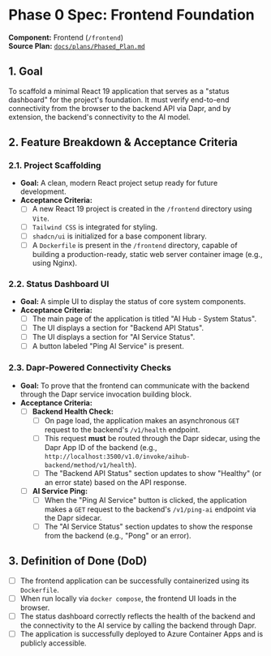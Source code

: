 # Phase 0 Spec: Frontend Foundation

**Component:** Frontend (`/frontend`)  
**Source Plan:** [`docs/plans/Phased_Plan.md`](/docs/plans/Phased_Plan.md)

## 1. Goal

To scaffold a minimal React 19 application that serves as a "status dashboard" for the project's foundation. It must verify end-to-end connectivity from the browser to the backend API via Dapr, and by extension, the backend's connectivity to the AI model.

## 2. Feature Breakdown & Acceptance Criteria

### 2.1. Project Scaffolding

-   **Goal:** A clean, modern React project setup ready for future development.
-   **Acceptance Criteria:**
    -   [ ] A new React 19 project is created in the `/frontend` directory using `Vite`.
    -   [ ] `Tailwind CSS` is integrated for styling.
    -   [ ] `shadcn/ui` is initialized for a base component library.
    -   [ ] A `Dockerfile` is present in the `/frontend` directory, capable of building a production-ready, static web server container image (e.g., using Nginx).

### 2.2. Status Dashboard UI

-   **Goal:** A simple UI to display the status of core system components.
-   **Acceptance Criteria:**
    -   [ ] The main page of the application is titled "AI Hub - System Status".
    -   [ ] The UI displays a section for "Backend API Status".
    -   [ ] The UI displays a section for "AI Service Status".
    -   [ ] A button labeled "Ping AI Service" is present.

### 2.3. Dapr-Powered Connectivity Checks

-   **Goal:** To prove that the frontend can communicate with the backend through the Dapr service invocation building block.
-   **Acceptance Criteria:**
    -   [ ] **Backend Health Check:**
        -   [ ] On page load, the application makes an asynchronous `GET` request to the backend's `/v1/health` endpoint.
        -   [ ] This request **must** be routed through the Dapr sidecar, using the Dapr App ID of the backend (e.g., `http://localhost:3500/v1.0/invoke/aihub-backend/method/v1/health`).
        -   [ ] The "Backend API Status" section updates to show "Healthy" (or an error state) based on the API response.
    -   [ ] **AI Service Ping:**
        -   [ ] When the "Ping AI Service" button is clicked, the application makes a `GET` request to the backend's `/v1/ping-ai` endpoint via the Dapr sidecar.
        -   [ ] The "AI Service Status" section updates to show the response from the backend (e.g., "Pong" or an error).

## 3. Definition of Done (DoD)

-   [ ] The frontend application can be successfully containerized using its `Dockerfile`.
-   [ ] When run locally via `docker compose`, the frontend UI loads in the browser.
-   [ ] The status dashboard correctly reflects the health of the backend and the connectivity to the AI service by calling the backend through Dapr.
-   [ ] The application is successfully deployed to Azure Container Apps and is publicly accessible.